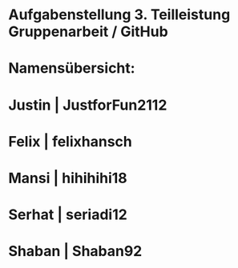 # Aufgabenstellung 3. Teilleistung Gruppenarbeit / GitHub


# Namensübersicht:
# Justin | JustforFun2112
# Felix | felixhansch
# Mansi | hihihihi18
# Serhat | seriadi12
# Shaban | Shaban92
